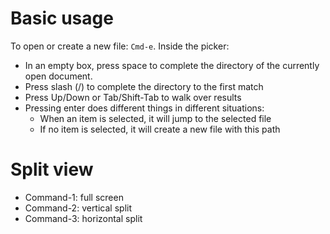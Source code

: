 Basic usage
===========
To open or create a new file: `Cmd-e`. Inside the picker:

* In an empty box, press space to complete the directory of the currently open document.
* Press slash (/) to complete the directory to the first match
* Press Up/Down or Tab/Shift-Tab to walk over results
* Pressing enter does different things in different situations:
    * When an item is selected, it will jump to the selected file
    * If no item is selected, it will create a new file with this path

Split view
==========

* Command-1: full screen
* Command-2: vertical split
* Command-3: horizontal split